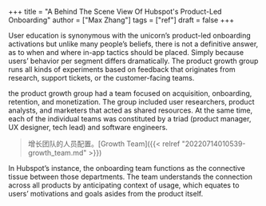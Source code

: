 +++
title = "A Behind The Scene View Of Hubspot's Product-Led Onboarding"
author = ["Max Zhang"]
tags = ["ref"]
draft = false
+++

User education is synonymous with the unicorn’s product-led onboarding activations but unlike many people’s beliefs, there is not a definitive answer, as to when and where in-app tactics should be placed. Simply because users’ behavior per segment differs dramatically. The product growth group runs all kinds of experiments based on feedback that originates from research, support tickets, or the customer-facing teams.

the product growth group had a team focused on acquisition, onboarding, retention, and monetization. The group included user researchers, product analysts, and marketers that acted as shared resources. At the same time, each of the individual teams was constituted by a triad (product manager, UX designer, tech lead) and software engineers.

> 增长团队的人员配置。[Growth Team]({{< relref "20220714010539-growth_team.md" >}})

In Hubspot’s instance, the onboarding team functions as the connective tissue between those departments. The team understands the connection across all products by anticipating context of usage, which equates to users’ motivations and goals asides from the product itself.
